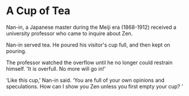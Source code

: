 # A Cup of Tea

Nan-in, a Japanese master during the Meiji era (1868-1912) received a university professor who came to inquire about Zen.

Nan-in served tea. He poured his visitor's cup full, and then kept on pouring.

The professor watched the overflow until he no longer could restrain himself. 'It is overfull. No more will go in!'

‘Like this cup,' Nan-in said. ‘You are full of your own opinions and speculations. How can I show you Zen unless you first empty your cup? '
